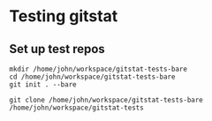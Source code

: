 # Testing gitstat

## Set up test repos

    mkdir /home/john/workspace/gitstat-tests-bare
    cd /home/john/workspace/gitstat-tests-bare
    git init . --bare

    git clone /home/john/workspace/gitstat-tests-bare /home/john/workspace/gitstat-tests
